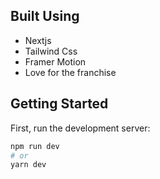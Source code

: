 ## Built Using

* Nextjs
* Tailwind Css
* Framer Motion
* Love for the franchise


## Getting Started

First, run the development server:

```bash
npm run dev
# or
yarn dev
```

